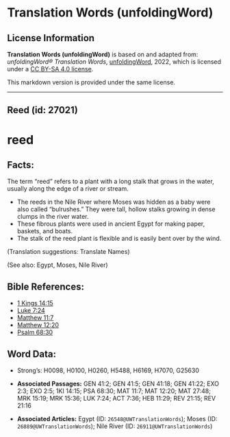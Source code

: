 # Translation Words (unfoldingWord)

## License Information

**Translation Words (unfoldingWord)** is based on and adapted from: _unfoldingWord® Translation Words_, [unfoldingWord](https://unfoldingword.org/utw), 2022, which is licensed under a [CC BY-SA 4.0 license](https://creativecommons.org/licenses/by-sa/4.0/legalcode.en).

This markdown version is provided under the same license.



--------------------------------

## Reed (id: 27021)

reed
====

Facts:
------

The term “reed” refers to a plant with a long stalk that grows in the water, usually along the edge of a river or stream.

* The reeds in the Nile River where Moses was hidden as a baby were also called “bulrushes.” They were tall, hollow stalks growing in dense clumps in the river water.
* These fibrous plants were used in ancient Egypt for making paper, baskets, and boats.
* The stalk of the reed plant is flexible and is easily bent over by the wind.

(Translation suggestions: Translate Names)

(See also: Egypt, Moses, Nile River)

Bible References:
-----------------

* [1 Kings 14:15](https://ref.ly/1Kgs14:15)
* [Luke 7:24](https://ref.ly/Luke7:24)
* [Matthew 11:7](https://ref.ly/Matt11:7)
* [Matthew 12:20](https://ref.ly/Matt12:20)
* [Psalm 68:30](https://ref.ly/Ps68:30)

Word Data:
----------

* Strong’s: H0098, H0100, H0260, H5488, H6169, H7070, G25630

* **Associated Passages:** GEN 41:2; GEN 41:5; GEN 41:18; GEN 41:22; EXO 2:3; EXO 2:5; 1KI 14:15; PSA 68:30; MAT 11:7; MAT 12:20; MAT 27:48; MRK 15:19; MRK 15:36; LUK 7:24; ACT 7:36; HEB 11:29; REV 21:15; REV 21:16
* **Associated Articles:** Egypt (ID: `26548@UWTranslationWords`); Moses (ID: `26889@UWTranslationWords`); Nile River (ID: `26911@UWTranslationWords`)

